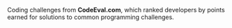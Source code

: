 Coding challenges from **CodeEval.com**, which ranked developers by points earned for solutions to common programming challenges.
